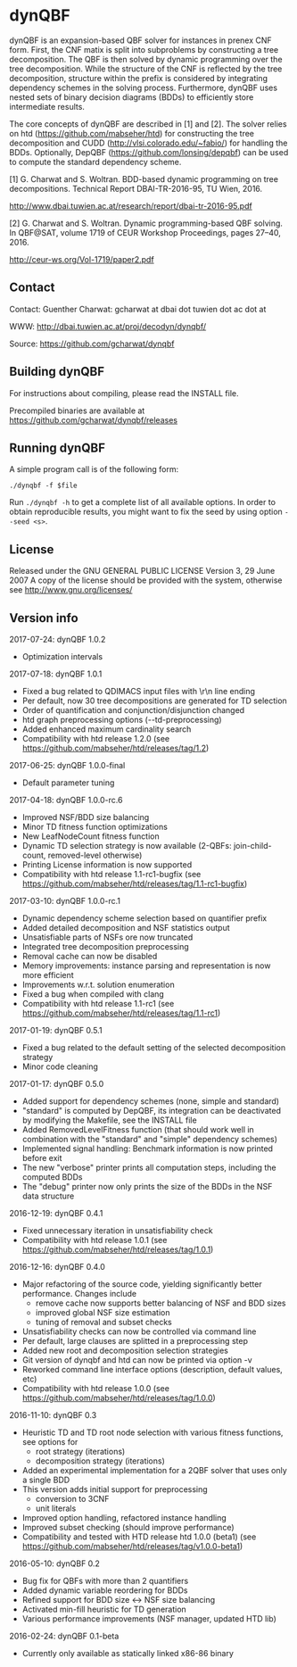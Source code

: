 dynQBF 
====================

dynQBF is an expansion-based QBF solver for instances in prenex CNF form.  First, 
the CNF matix is split into subproblems by constructing a tree decomposition. 
The QBF is then solved by dynamic programming over the tree decomposition. While 
the structure of the CNF is reflected by the tree decomposition, structure within 
the prefix is considered by integrating dependency schemes in the solving process.
Furthermore, dynQBF uses nested sets of binary decision diagrams  (BDDs) to 
efficiently store intermediate results.

The core concepts of dynQBF are described in [1] and [2]. The solver relies on 
htd (https://github.com/mabseher/htd) for constructing the tree decomposition 
and CUDD (http://vlsi.colorado.edu/~fabio/) for handling the BDDs. Optionally, 
DepQBF (https://github.com/lonsing/depqbf) can be used to compute the standard 
dependency scheme.

[1] G. Charwat and S. Woltran. BDD-based dynamic programming on tree decompositions. 
  Technical Report DBAI-TR-2016-95, TU Wien, 2016.

  http://www.dbai.tuwien.ac.at/research/report/dbai-tr-2016-95.pdf

[2] G. Charwat and S. Woltran. Dynamic programming-based QBF solving. In QBF@SAT, 
volume 1719 of CEUR Workshop Proceedings, pages 27–40, 2016.

  http://ceur-ws.org/Vol-1719/paper2.pdf


Contact 
-------

Contact:    Guenther Charwat: gcharwat at dbai dot tuwien dot ac dot at

WWW:        http://dbai.tuwien.ac.at/proj/decodyn/dynqbf/

Source:     https://github.com/gcharwat/dynqbf


Building dynQBF 
---------------

For instructions about compiling, please read the INSTALL file.

Precompiled binaries are available at https://github.com/gcharwat/dynqbf/releases

Running dynQBF
--------------

A simple program call is of the following form:

    ./dynqbf -f $file

Run `./dynqbf -h` to get a complete list of all available options.
In order to obtain reproducible results, you might want to fix the seed by using option `--seed <s>`. 


License
-------

Released under the GNU GENERAL PUBLIC LICENSE  Version 3, 29 June 2007
A copy of the license should be provided with the system, otherwise see
http://www.gnu.org/licenses/


Version info 
--------------

2017-07-24: dynQBF 1.0.2
- Optimization intervals

2017-07-18: dynQBF 1.0.1
- Fixed a bug related to QDIMACS input files with \r\n line ending
- Per default, now 30 tree decompositions are generated for TD selection
- Order of quantification and conjunction/disjunction changed  
- htd graph preprocessing options (--td-preprocessing)
- Added enhanced maximum cardinality search
- Compatibility with htd release 1.2.0
(see https://github.com/mabseher/htd/releases/tag/1.2)

2017-06-25: dynQBF 1.0.0-final
- Default parameter tuning

2017-04-18: dynQBF 1.0.0-rc.6
- Improved NSF/BDD size balancing
- Minor TD fitness function optimizations
- New LeafNodeCount fitness function
- Dynamic TD selection strategy is now available (2-QBFs: join-child-count, removed-level otherwise)
- Printing License information is now supported
- Compatibility with htd release 1.1-rc1-bugfix 
(see https://github.com/mabseher/htd/releases/tag/1.1-rc1-bugfix)

2017-03-10: dynQBF 1.0.0-rc.1
- Dynamic dependency scheme selection based on quantifier prefix
- Added detailed decomposition and NSF statistics output
- Unsatisfiable parts of NSFs ore now truncated
- Integrated tree decomposition preprocessing
- Removal cache can now be disabled
- Memory improvements: instance parsing and representation is now more efficient
- Improvements w.r.t. solution enumeration
- Fixed a bug when compiled with clang
- Compatibility with htd release 1.1-rc1
(see https://github.com/mabseher/htd/releases/tag/1.1-rc1)

2017-01-19: dynQBF 0.5.1
- Fixed a bug related to the default setting of the selected decomposition strategy
- Minor code cleaning

2017-01-17: dynQBF 0.5.0
- Added support for dependency schemes (none, simple and standard)
- "standard" is computed by DepQBF, its integration can be deactivated by modifying the Makefile, see the INSTALL file
- Added RemovedLevelFitness function (that should work well in combination with the "standard" and "simple" dependency schemes)
- Implemented signal handling: Benchmark information is now printed before exit
- The new "verbose" printer prints all computation steps, including the computed BDDs
- The "debug" printer now only prints the size of the BDDs in the NSF data structure

2016-12-19: dynQBF 0.4.1
- Fixed unnecessary iteration in unsatisfiability check
- Compatibility with htd release 1.0.1
(see https://github.com/mabseher/htd/releases/tag/1.0.1)

2016-12-16: dynQBF 0.4.0
- Major refactoring of the source code, yielding significantly better performance. Changes include
  * remove cache now supports better balancing of NSF and BDD sizes
  * improved global NSF size estimation
  * tuning of removal and subset checks
- Unsatisfiability checks can now be controlled via command line
- Per default, large clauses are splitted in a preprocessing step
- Added new root and decomposition selection strategies
- Git version of dynqbf and htd can now be printed via option -v
- Reworked command line interface options (description, default values, etc)
- Compatibility with htd release 1.0.0
(see https://github.com/mabseher/htd/releases/tag/1.0.0)

2016-11-10: dynQBF 0.3
- Heuristic TD and TD root node selection with various fitness functions, see options for
  * root strategy (iterations)
  * decomposition strategy (iterations)
- Added an experimental implementation for a 2QBF solver that
  uses only a single BDD
- This version adds initial support for preprocessing 
  * conversion to 3CNF
  * unit literals
- Improved option handling, refactored instance handling
- Improved subset checking (should improve performance)
- Compatibility and tested with HTD release htd 1.0.0 (beta1) 
  (see https://github.com/mabseher/htd/releases/tag/v1.0.0-beta1)

2016-05-10: dynQBF 0.2
 - Bug fix for QBFs with more than 2 quantifiers
 - Added dynamic variable reordering for BDDs
 - Refined support for BDD size <-> NSF size balancing
 - Activated min-fill heuristic for TD generation
 - Various performance improvements (NSF manager, updated HTD lib)

2016-02-24: dynQBF 0.1-beta
 - Currently only available as statically linked x86-86 binary

